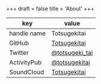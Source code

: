 +++
draft = false
title = 'About'
+++

| key         | value                                               |
| ----------- | --------------------------------------------------- |
| handle name | Totsugekitai                                        |
| GitHub      | [Totsugekitai](https://github.com/Totsugekitai)     |
| Twitter     | [@totsugeki_tai](https://twitter.com/totsugeki_tai) |
| ActivityPub | [@totsugekitai](https://pasokey.net/@totsugekitai)  |
| SoundCloud  | [Totsugekitai](https://soundcloud.com/totsugekitai) |
